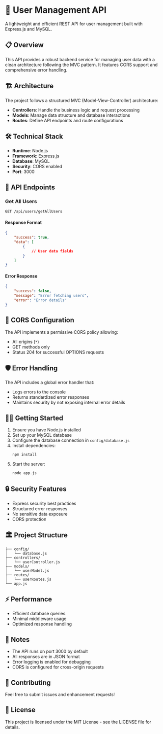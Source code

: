 # 🚀 User Management API

A lightweight and efficient REST API for user management built with Express.js and MySQL.

## 📋 Overview

This API provides a robust backend service for managing user data with a clean architecture following the MVC pattern. It features CORS support and comprehensive error handling.

## 🏗️ Architecture

The project follows a structured MVC (Model-View-Controller) architecture:

- **Controllers**: Handle the business logic and request processing
- **Models**: Manage data structure and database interactions
- **Routes**: Define API endpoints and route configurations

## 🛠️ Technical Stack

- **Runtime**: Node.js
- **Framework**: Express.js
- **Database**: MySQL
- **Security**: CORS enabled
- **Port**: 3000

## 🔌 API Endpoints

### Get All Users
```http
GET /api/users/getAllUsers
```

#### Response Format
```json
{
    "success": true,
    "data": [
        {
            // User data fields
        }
    ]
}
```

#### Error Response
```json
{
    "success": false,
    "message": "Error fetching users",
    "error": "Error details"
}
```

## 🚦 CORS Configuration

The API implements a permissive CORS policy allowing:
- All origins (`*`)
- GET methods only
- Status 204 for successful OPTIONS requests

## 🛡️ Error Handling

The API includes a global error handler that:
- Logs errors to the console
- Returns standardized error responses
- Maintains security by not exposing internal error details

## 🏃‍♂️ Getting Started

1. Ensure you have Node.js installed
2. Set up your MySQL database
3. Configure the database connection in `config/database.js`
4. Install dependencies:
   ```bash
   npm install
   ```
5. Start the server:
   ```bash
   node app.js
   ```

## 🔒 Security Features

- Express security best practices
- Structured error responses
- No sensitive data exposure
- CORS protection

## 🏛️ Project Structure

```
├── config/
│   └── database.js
├── controllers/
│   └── userController.js
├── models/
│   └── userModel.js
├── routes/
│   └── userRoutes.js
└── app.js
```

## ⚡ Performance

- Efficient database queries
- Minimal middleware usage
- Optimized response handling

## 📝 Notes

- The API runs on port 3000 by default
- All responses are in JSON format
- Error logging is enabled for debugging
- CORS is configured for cross-origin requests

## 🤝 Contributing

Feel free to submit issues and enhancement requests!

## 📜 License

This project is licensed under the MIT License - see the LICENSE file for details.